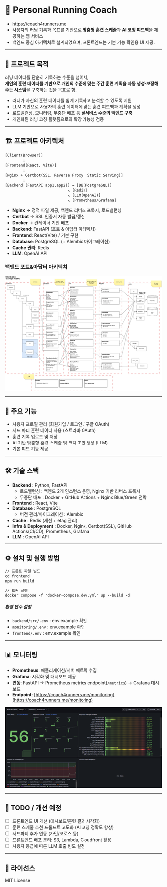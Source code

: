 # 🏃 Personal Running Coach

- https://coach4runners.me
- 사용자의 러닝 기록과 목표를 기반으로 **맞춤형 훈련 스케줄**과 **AI 코칭 피드백**을 제공하는 웹 서비스 
- 백엔드 중심 아키텍처로 설계되었으며, 프론트엔드는 기본 기능 확인용 UI 제공.  

---

## 📍 프로젝트 목적
러닝 데이터를 단순히 기록하는 수준을 넘어서,  
**개인의 훈련 데이터를 기반으로 개인의 수준에 맞는 주간 훈련 계획을 자동 생성·보정해주는 시스템**을 구축하는 것을 목표로 함.

- 러너가 자신의 훈련 데이터를 쉽게 기록하고 분석할 수 있도록 지원
- LLM 기반으로 사용자의 훈련 데이터에 맞는 훈련 피드백과 계획을 생성
- 로드밸런싱, 모니터링, 무중단 배포 등 **실서비스 수준의 백엔드 구축**
- 개인화된 러닝 코칭 플랫폼으로의 확장 가능성 검증
---


## 🏗️ 프로젝트 아키텍처
```
[Client(Browser)]
        ↓
[Frontend(React, Vite)] 
        ↓
[Nginx + Certbot(SSL, Reverse Proxy, Static Serving)]
        ↓
[Backend (FastAPI app1,app2)] → [DB(PostgreSQL)]
                            ↘ [Redis]
                            ↘ [LLM(OpenAI)]
                            ↘ [Prometheus/Grafana]
```  
- **Nginx** → 정적 파일 제공, 백엔드 리버스 프록시,  로드밸런싱
- **Certbot** → SSL 인증서 자동 발급/갱신
- **Docker** → 컨테이너 기반 배포
- **Backend**: FastAPI (포트 & 아답터 아키텍처)
- **Frontend**: React(Vite) / 기본 구현
- **Database**: PostgreSQL (+ Alembic 마이그레이션)
- **Cache 관리**: Redis
- **LLM**: OpenAI API

### 백엔드 포트&아답터 아키텍쳐
![백엔드구조](backend/doc/structure_final.jpg)



---

## 📌 주요 기능
- 사용자 프로필 관리 (회원가입 / 로그인 / 구글 OAuth)
- 서드 파티 훈련 데이터 사용 (스트라바 OAuth)
- 훈련 기록 업로드 및 저장
- AI 기반 맞춤형 훈련 스케줄 및 코치 조언 생성 (LLM)
- 기본 피드 기능 제공
---



## 🛠️ 기술 스택
- **Backend** : Python, FastAPI
  - 로드밸런싱 : 백엔드 2개 인스턴스 운영, Nginx 기반 리버스 프록시
  - 무중단 배포 : Docker + GitHub Actions + Nginx Blue/Green 전략
- **Frontend** : React, Vite
- **Database** : PostgreSQL
  - 버전 관리/마이그레이션 : Alembic
- **Cache** : Redis (세션 + etag 관리)
- **Infra & Deployment** : Docker, Nginx, Certbot(SSL), GitHub Actions(CI/CD),
                        Prometheus, Grafana
- **LLM** : OpenAI API

---

## ⚙️ 설치 및 실행 방법
```
// 프론트 파일 빌드
cd frontend
npm run build

```
```
// 도커 실행
docker compose -f 'docker-compose.dev.yml' up --build -d
```


##### 환경 변수 설정
- `backend/src/.env` : env.example 확인
- `monitoring/.env` : env.example 확인
- `frontend/.env` : env.example 확인

---

## 📊 모니터링
- **Prometheus**: 애플리케이션/서버 메트릭 수집
- **Grafana**: 시각화 및 대시보드 제공
- **연동**: FastAPI → Prometheus metrics endpoint(`/metrics`) → Grafana 대시보드
- **Endpoint**: [https://coach4runners.me/monitoring](https://coach4runners.me/monitoring)

![그라파나 대시보드](backend/doc/grafana_dashboard.png)

---
## 🚀 TODO / 개선 예정
- [ ] 프론트엔드 UI 개선 (대시보드/훈련 결과 시각화)
- [ ] 훈련 스케줄 추천 프롬프트 고도화 (AI 코칭 정확도 향상)
- [ ] 서드파티 추가 연동 (가민/코로스 등)
- [ ] 프론트엔드 배포 분리: S3, Lambda, Cloudfront 활용
- [ ] 사용자 등급에 따른 LLM 호출 빈도 설정
---

## 📄 라이선스
MIT License
